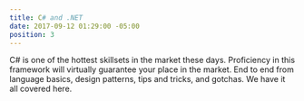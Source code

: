 ```yaml
---
title: C# and .NET
date: 2017-09-12 01:29:00 -05:00
position: 3
---
```


C# is one of the hottest skillsets in the market these days. Proficiency in this framework will virtually guarantee your place in the market. End to end from language basics, design patterns, tips and tricks, and gotchas.  We have it all covered here.
